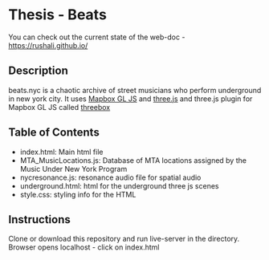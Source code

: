 # Thesis - Beats

You can check out the current state of the web-doc - https://rushali.github.io/

## Description
beats.nyc is a chaotic archive of street musicians who perform underground in new york city. 
It uses [Mapbox GL JS](https://www.mapbox.com/mapbox-gl-js/api/) and [three.js](https://threejs.org/) and three.js plugin for Mapbox GL JS called [threebox](https://github.com/peterqliu/threebox)


## Table of Contents
* index.html: Main html file
* MTA_MusicLocations.js: Database of MTA locations assigned by the Music Under New York Program
* nycresonance.js: resonance audio file for spatial audio 
* underground.html: html for the underground three js scenes
* style.css: styling info for the HTML

## Instructions
Clone or download this repository and run live-server in the directory. Browser opens localhost - click on index.html
